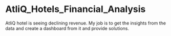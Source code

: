 # AtliQ_Hotels_Financial_Analysis
AtliQ hotel is seeing declining revenue.  My job is to get the insights from the data and create  a dashboard from it and provide solutions.
